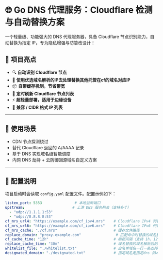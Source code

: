 # 🌐 Go DNS 代理服务：Cloudflare 检测与自动替换方案

一个轻量级、功能强大的 DNS 代理服务器，具备 Cloudflare 节点识别能力，自动替换为指定 IP，专为隐私增强与防篡改设计！

## 🚀 项目亮点

- 🔍 **自动识别 Cloudflare 节点**
- 🔁 **使用优选域名解析的IP去处理替换其他托管在cf的域名对应IP**
- 📦 **自带缓存机制，节省带宽**
- 🔄 **定时刷新 Cloudflare 节点列表**
- ⚡ **超轻量部署，适用于边缘设备**
- 📜 **兼容 / CIDR 格式 IP 列表**

---

## 🧠 使用场景

- CDN 节点探测绕过
- 替代 Cloudflare 返回的 A/AAAA 记录
- 基于 DNS 实现域名级智能调度
- 内网 DNS 劫持 + 云防御回源域名自定义方案

---

## 🔧 配置说明

项目启动时会读取 `config.yaml` 配置文件。配置示例如下：

```yaml
listen_port: 5353               # 本地监听端口
upstream:                      # 上游 DNS 服务列表（支持多个）
  - "udp://1.1.1.1:53"
  - "udp://8.8.8.8:53"
cf_mrs_url4: "https://example.com/cf_ipv4.mrs"    # Cloudflare IPv4 列表
cf_mrs_url6: "https://example.com/cf_ipv6.mrs"    # Cloudflare IPv6 列表
cf_mrs_cache: "./cf.mrs"                          # 缓存文件路径
replace_domain: "proxy.example.com"                # 匹配命中时替换的域名解析后的IP
cf_cache_time: "12h"                              # 刷新间隔（支持 1h、12h、24h 等）
replace_cache_time: "30m"                         # 域名替换的域名解析后的IP缓存时间，就不会重复询问上游了
whitelist_file: "./whitelist.txt"                 # 白名单域名一行一条支持通配符*.domain.*
designated_domain: "./designated.txt"             # 指定域名走指定dns 如wx 在旅游环境的时候dns解析不是最优IP，那么通配符*.xx.com 119.29.29.29 就可以解决这个问题